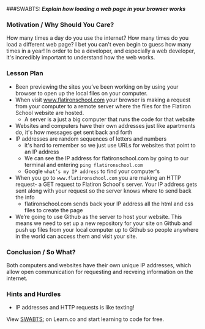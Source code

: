 ###SWABTS:
***Explain how loading a web page in your browser works***

### Motivation / Why Should You Care?
How many times a day do you use the internet? How many times do you load a different web page? I bet you can't even begin to guess how many times in a year! In order to be a developer, and especially a web developer, it's incredibly important to understand how the web works.

### Lesson Plan
+ Been previewing the sites you’ve been working on by using your browser to open up the local files on your computer.
+ When visit www.flatironschool.com your browser is making a request from your computer to a remote server where the files for the Flatiron School website are hosted. 
  * A server is a just a big computer that runs the code for that website
+ Websites and computers have their own addresses just like apartments do, it's how messages get sent back and forth
+ IP addresses are random sequences of letters and numbers 
  * it's hard to remember so we just use URLs for websites that point to an IP address
  * We can see the IP address for flatironschool.com by going to our terminal and entering `ping flatironschool.com`
  * Google `what’s my IP address` to find your computer's
+ When you go to `www.flatironschool.com` you are making an HTTP request- a GET request to Flatiron School's server. Your IP address gets sent along with your request so the server knows where to send back the info
  * flatironschool.com sends back your IP address all the html and css files to create the page
+ We’re going to use Github as the server to host your website. This means we need to set up a new repository for your site on Github and push up files from your local computer up to Github so people anywhere in the world can access them and visit your site.


### Conclusion / So What?
Both computers and websites have their own unique IP addresses, which allow open communication for requesting and recveing information on the internet.

### Hints and Hurdles
+ IP addresses and HTTP requests is like texting!

<p data-visibility='hidden'>View <a href='https://learn.co/lessons/hs-intro-web-design-teachers-guide-internet' title='SWABTS:'>SWABTS:</a> on Learn.co and start learning to code for free.</p>
